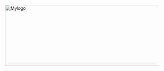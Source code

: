 <img src='https://scontent.fgzt3-1.fna.fbcdn.net/v/t39.30808-6/311339704_8060467094023657_2285113199660743087_n.jpg?_nc_cat=101&ccb=1-7&_nc_sid=730e14&_nc_ohc=gzkJz4oC7eUAX8eTgJ4&_nc_ht=scontent.fgzt3-1.fna&oh=00_AT9TwX-6q6IONMUhwR2EmMZv-9_w7UpiYMqSh6QuZIxJHw&oe=634F946D' alt="Mylogo" width="800" height="200">



